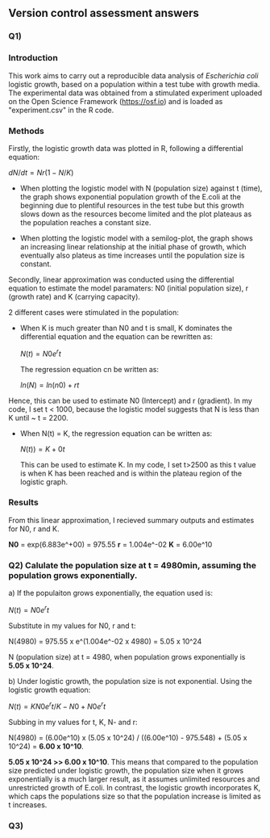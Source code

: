 ## Version control assessment answers

### Q1) 

### Introduction
This work aims to carry out a reproducible data analysis of *Escherichia coli* logistic growth, based on a population within a test tube with growth media. The experimental data was obtained from a stimulated experiment uploaded on the Open Science Framework (https://osf.io) and is loaded as "experiment.csv" in the R code. 

### Methods
Firstly, the logistic growth data was plotted in R, following a differential equation: 

$dN/dt = Nr(1-N/K)$

* When plotting the logistic model with N (population size) against t (time), the graph shows exponential population growth of the E.coli at the beginning due to plentiful resources in the test tube but this growth slows down as the resources become limited and the plot plateaus as the population reaches a constant size.

* When plotting the logistic model with a semilog-plot, the graph shows an increasing linear relationship at the initial phase of growth, which eventually also plateus as time increases until the population size is constant.


Secondly, linear approximation was conducted using the differential equation to estimate the model paramaters: N0 (initial population size), r (growth rate) and K (carrying capacity). 

2 different cases were stimulated in the population:
  * When K is much greater than N0 and t is small, K dominates the differential equation and the equation can be rewritten as:

    $N(t) = N0e^rt$

    The regression equation cn be written as:

    $ln(N) = ln(n0) + rt$

Hence, this can be used to estimate N0 (Intercept) and r (gradient). In my code, I set t < 1000, because the logistic model suggests that N is less than K until ~ t = 2200.


  * When N(t) = K, the regression equation can be written as:

    $N(t)) = K + 0t$

    This can be used to estimate K. In my code, I set t>2500 as this t value is when K has been reached and is within the plateau region of the logistic graph. 


### Results

From this linear approximation, I recieved summary outputs and estimates for N0, r and K. 

**N0** = exp(6.883e^+00) = 975.55
**r** = 1.004e^-02
**K** = 6.00e^10






### Q2) Calulate the population size at t = 4980min, assuming the population grows exponentially. 

a) If the populaiton grows exponentially, the equation used is: 

 $N(t) = N0e^rt$

Substitute in my values for N0, r and t:

 N(4980) = 975.55 x e^(1.004e^-02 x 4980) = 5.05 x 10^24


N (population size) at t = 4980, when population grows exponentially is **5.05 x 10^24**. 


b) Under logistic growth, the population size is not exponential. Using the logistic growth equation:

$N(t) = KN0e^rt / K-N0 + N0e^rt$

Subbing in my values for t, K, N- and r:

N(4980) = (6.00e^10) x (5.05 x 10^24) / ((6.00e^10) - 975.548) + (5.05 x 10^24) = **6.00 x 10^10**. 

**5.05 x 10^24 >> 6.00 x 10^10**. This means that compared to the population size predicted under logistic growth, the population size when it grows exponentially is a much larger result, as it assumes unlimited resources and unrestricted growth of E.coli. In contrast, the logistic growth incorporates K, which caps the populations size so that the population increase is limited as t increases. 



### Q3) 
